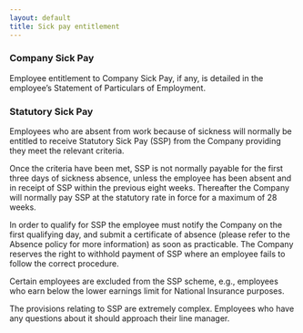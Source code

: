 ```yaml
---
layout: default
title: Sick pay entitlement
---
```


### Company Sick Pay

Employee entitlement to Company Sick Pay, if any, is detailed in the employee’s Statement of Particulars of Employment. 

### Statutory Sick Pay

Employees who are absent from work because of sickness will normally be entitled to receive Statutory Sick Pay (SSP) from the Company providing they meet the relevant criteria.

Once the criteria have been met, SSP is not normally payable for the first three days of sickness absence, unless the employee has been absent and in receipt of SSP within the previous eight weeks. Thereafter the Company will normally pay SSP at the statutory rate in force for a maximum of 28 weeks.

In order to qualify for SSP the employee must notify the Company on the first qualifying day, and submit a certificate of absence (please refer to the Absence policy for more information) as soon as practicable. The Company reserves the right to withhold payment of SSP where an employee fails to follow the correct procedure.

Certain employees are excluded from the SSP scheme, e.g., employees who earn below the lower earnings limit for National Insurance purposes.

The provisions relating to SSP are extremely complex. Employees who have any questions about it should approach their line manager.


